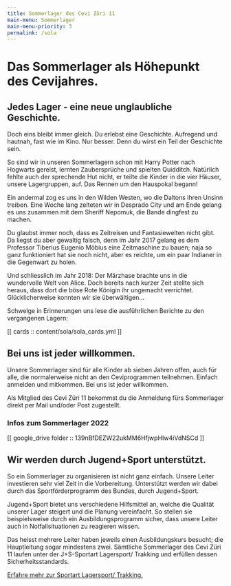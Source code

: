 ```yaml
---
title: Sommerlager des Cevi Züri 11
main-menu: Sommerlager
main-menu-priority: 3
permalink: /sola
---
```


# Das Sommerlager als Höhepunkt des Cevijahres.

## Jedes Lager - eine neue unglaubliche Geschichte.

Doch eins bleibt immer gleich. Du erlebst eine Geschichte. Aufregend und hautnah, fast wie im Kino. Nur besser. Denn du
wirst ein Teil der Geschichte sein.

So sind wir in unseren Sommerlagern schon mit Harry Potter nach Hogwarts gereist, lernten Zaubersprüche und spielten
Quidditch. Natürlich fehlte auch der sprechende Hut nicht, er teilte die Kinder in die vier Häuser, unsere Lagergruppen,
auf. Das Rennen um den Hauspokal begann!

Ein andermal zog es uns in den Wilden Westen, wo die Daltons ihren Unsinn treiben. Eine Woche lang zelteten wir in
Desprado City und am Ende gelang es uns zusammen mit dem Sheriff Nepomuk, die Bande dingfest zu machen.

Du glaubst immer noch, dass es Zeitreisen und Fantasiewelten nicht gibt. Da liegst du aber gewaltig falsch, denn im Jahr
2017 gelang es dem Professor Tiberius Eugenio Möbius eine Zeitmaschine zu bauen; naja so ganz funktioniert hat sie noch
nicht, aber es reichte, um ein paar Indianer in die Gegenwart zu holen.

Und schliesslich im Jahr 2018: Der Märzhase brachte uns in die wundervolle Welt von Alice. Doch bereits nach kurzer Zeit
stellte sich heraus, dass dort die böse Rote Königin ihr ungemacht verrichtet. Glücklicherweise konnten wir sie
überwältigen…

Schwelge in Erinnerungen uns lese die ausführlichen Berichte zu den vergangenen Lagern:

[[ cards :: content/sola/sola_cards.yml ]]

## Bei uns ist jeder willkommen.

Unsere Sommerlager sind für alle Kinder ab sieben Jahren offen, auch für alle, die normalerweise nicht an den
Ceviprogrammen teilnehmen. Einfach anmelden und mitkommen. Bei uns ist jeder willkommen.

Als Mitglied des Cevi Züri 11 bekommst du die Anmeldung fürs Sommerlager direkt per Mail und/oder Post zugestellt.

### Infos zum Sommerlager 2022

[[ google_drive folder :: 139nBfDEZW22ukMM6HfjwpHIw4iVdNSCd ]]

## Wir werden durch Jugend+Sport unterstützt.

So ein Sommerlager zu organisieren ist nicht ganz einfach. Unsere Leiter investieren sehr viel Zeit in die Vorbereitung.
Unterstützt werden wir dabei durch das Sportförderprogramm des Bundes, durch Jugend+Sport.

Jugend+Sport bietet uns verschiedene Hilfsmittel an, welche die Qualität unserer Lager steigert und die Planung
vereinfacht. So stellen sie beispielsweise durch ein Ausbildungsprogramm sicher, dass unsere Leiter auch in
Notfallsituationen zu reagieren wissen.

Das heisst mehrere Leiter haben jeweils einen Ausbildungskurs besucht; die Hauptleitung sogar mindestens zwei. Sämtliche
Sommerlager des Cevi Züri 11 laufen unter der J+S-Sportart Lagersport/ Trakking und erfüllen dessen
Sicherheitsstandards.

[Erfahre mehr zur Sportart Lagersport/ Trakking.](https://www.jugendundsport.ch/de/sportarten/lagersport-trekking-uebersicht.html)

